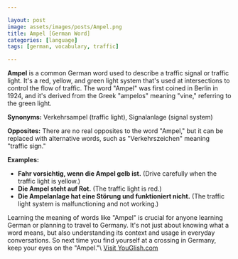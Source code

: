 ```yaml
---

layout: post
image: assets/images/posts/Ampel.png
title: Ampel [German Word]
categories: [language]
tags: [german, vocabulary, traffic]

---
```


**Ampel** is a common German word used to describe a traffic signal or traffic light. It's a red, yellow, and green light system that's used at intersections to control the flow of traffic. The word "Ampel" was first coined in Berlin in 1924, and it's derived from the Greek "ampelos" meaning "vine," referring to the green light.

**Synonyms:** Verkehrsampel (traffic light), Signalanlage (signal system)

**Opposites:** There are no real opposites to the word "Ampel," but it can be replaced with alternative words, such as "Verkehrszeichen" meaning "traffic sign."

**Examples:**

- **Fahr vorsichtig, wenn die Ampel gelb ist.** (Drive carefully when the traffic light is yellow.)
- **Die Ampel steht auf Rot.** (The traffic light is red.)
- **Die Ampelanlage hat eine Störung und funktioniert nicht.** (The traffic light system is malfunctioning and not working.)

Learning the meaning of words like "Ampel" is crucial for anyone learning German or planning to travel to Germany. It's not just about knowing what a word means, but also understanding its context and usage in everyday conversations. So next time you find yourself at a crossing in Germany, keep your eyes on the "Ampel."\ <a id="yg-widget-0" class="youglish-widget" data-query="Ampel" data-lang="german" data-components="8412" data-auto-start="0" data-bkg-color="theme_light" data-title="How%20to%20pronounce%20Ampel%20in%20German"  rel="nofollow" href="https://youglish.com">Visit YouGlish.com</a><script async src="https://youglish.com/public/emb/widget.js" charset="utf-8"></script>